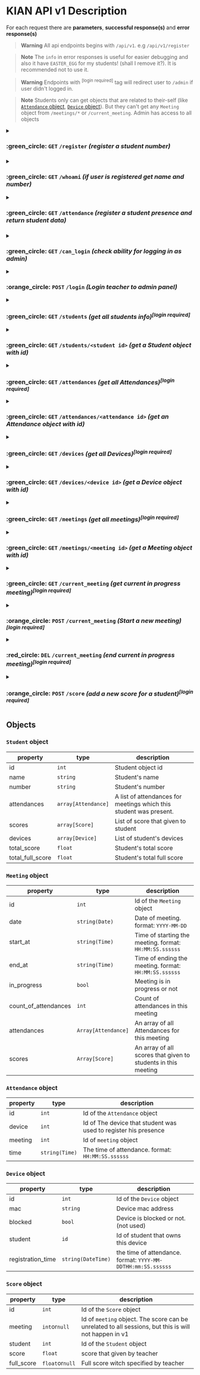 # KIAN API v1 Description 
For each request there are **parameters**, **successful response(s)** and **error response(s)**

> **Warning**
> All api endpoints begins with `/api/v1`. e.g `/api/v1/register`

> **Note**
> The `info` in error responses is useful for easier debugging and also it have `EASTER_EGG` for my students! (shall I remove it?). It is recommended not to use it.

> **Warning**
> Endpoints with <sup>[login required]</sup> tag will redirect user to `/admin` if user didn't logged in.

> **Note**
> Students only can get objects that are related to their-self (like [`Attendance` object](#attendance-object), [`Device` object](#device-object)).
> But they can't get any `Meeting` object from `/meetings/*` or `/current_meeting`. Admin has access to all objects

<details>

<summary><h3>:green_circle: <code>GET</code> <code>/register</code> <i>(register a student number)</i><h3></summary>

Server will save student code and mac address in database.

#### Parameters
|name   |type    |data type|description   |
|-------|--------|---------|--------------|
|std_num|required|`string` |student number|

#### Successful response
> *HTTP status code: 200*
>
> *content-type: `application/json`*

|property    |type    |description |
|------------|--------|------------|
|student_name|`string`|Student name|

#### Error responses
> *content-type: `application/json`*

|http code|description|
|---------|-----------|
|404      |student not found|
|400      |`std_num` didn't sent|
|403      |Already registered; user can not register multiple times (see [why?](https://github.com/bsimjoo-official/kian#why-does-this-app-uses-an-access-point))|

<hr>
</details>

<details>
<summary><h3>:green_circle: <code>GET</code> <code>/whoami</code> <i>(if user is registered get name and number)</i></summary>

it is recommended to use this endpoint to check if student is logged in or not. then show login for or send attendance request.

#### Parameters
> None

#### Successful responses
> *HTTP status code: 200*
>
> *content-type: `application/json`*

|property|type|description|
|--------|----|-----------|
|name    |`string`|Student name|
|number  |`string`|Student number|

#### Error responses
> *content-type: `application/json`*

|http code|description|
|---------|-----------|
|400      |student is not registered|

<hr>
</details>

<details>
<summary><h3>:green_circle: <code>GET</code> <code>/attendance</code> <i>(register a student presence and return student data)</i><h3></summary>

This endpoint register student's present and returns all data that is needed to render a table for student.

#### Parameters
> None

#### Successful responses
> *HTTP status code: 200*
>
> *content-type: `application/json`*

|name   |type    |data type|description   |
|-------|--------|---------|--------------|
|std_num|required|`string` |student number|

#### Error responses
> *content-type: `application/json`*

|http code|description|
|---------|-----------|
|403      |student is not registered|
|404      |the meeting did not started yet.|
  
<hr>
</details>

<details>
<summary><h3>:green_circle: <code>GET</code> <code>/can_login</code> <i>(check ability for logging in as admin)</i></summary>

This endpoint will check that the client is able to try to login as admin or not. teacher can config server to
only allow client from localhost for login. Also client may use this endpoint to check that client is banned or not.

#### Parameters
> None

#### Successful responses
> *HTTP status code: 200*
>
> *content-type: `application/json`*

|name   |type     |value   |
|-------|---------|--------------|
|can_login|`bool` |`true`|
|banned   |`bool` |`false`|

#### Error response
> *content-type: `application/json`*

|http code|description|
|---------|-----------|
|403      |if `banned=true` the client is banned. if `can_login=false` not local users can not login|
  
<hr>
</details>

<details>
<summary><h3>:orange_circle: <code>POST</code> <code>/login</code> <i>(Login teacher to admin panel)</i></summary>

#### Request
> *content-type: `application/json`*

|name    |type    |data type|description                                             |
|--------|--------|---------|--------------------------------------------------------|
|username|required|`string` |admin username `default admin username: "kian pirfalak"`|
|password|required|`string` |admin password `default admin password: "admin"`        |

#### Successful response
> *HTTP status code: 200*
>
> *content-type: `application/json`*

> Empty

#### Error responses
> *content-type: `application/json`*

|name      |type  |description        |
|----------|------|-------------------|
|tries_left|`int` |count of tries left|

|http code|description|
|---------|-----------|
|403      |Access denied you got banned|
|401      |Username and/or password are incorrect|
  
<hr>
</details>

<details>
<summary><h3>:green_circle: <code>GET</code> <code>/students</code> <i>(get all students info)<sup>[login required]</sup></i></summary>

This endpoint will return an `Array` of [`Student` object](#student-object).

#### Parameters
> None

#### Successful response
> *HTTP status code: 200 / 203 (if user presence is already registered)*
>
> *content-type: `application/json`*

> `array[[Student](#student-object)]`
  
<hr>
</details>

<details>
<summary><h3>:green_circle: <code>GET</code> <code>/students/&lt;student id&gt;</code> <i>(get a Student object with id)</i></summary>

This endpoint will return a [`Student` object](#student-object).

#### Parameters
> None

#### Successful response
> *HTTP status code: 200 / 203 (if user presence is already registered)*
>
> *content-type: `application/json`*

> [`Student` object](#student-object)

#### Error responses
> *content-type: `application/json`*

|http code|description|
|---------|-----------|
|401      |Access denied|
|404      |Student not found|
  
<hr>
</details>

<details>
<summary><h3>:green_circle: <code>GET</code> <code>/attendances</code> <i>(get all Attendances)<sup>[login required]</sup></i></summary>

This endpoint will return an Array of [`Attendance` object](#attendance-object).

#### Parameters
> None

#### Successful response
> *HTTP status code: 200 / 203 (if user presence is already registered)*
>
> *content-type: `application/json`*

> `Array[[Attendance](#attendance-object)]`
  
<hr>
</details>

<details>
<summary><h3>:green_circle: <code>GET</code> <code>/attendances/&lt;attendance id&gt;</code> <i>(get an Attendance object with id)</i></summary>

This endpoint will return an [`Attendance` object](#attendance-object).

#### Parameters
> None

#### Successful response
> *HTTP status code: 200 / 203 (if user presence is already registered)*
>
> *content-type: `application/json`*

> [`Attendance` object](#attendance-object)

#### Error responses
> *content-type: `application/json`*

|http code|description|
|---------|-----------|
|401      |Access denied|
|404      |Attendance not found|
  
<hr>
</details>

<details>
<summary><h3>:green_circle: <code>GET</code> <code>/devices</code> <i>(get all Devices)<sup>[login required]</sup></i></summary>

This endpoint will return an Array of [`Device` object](#device-object).

#### Parameters
> None

#### Successful response
> *HTTP status code: 200 / 203 (if user presence is already registered)*
>
> *content-type: `application/json`*

> `Array[[Device](#device-object)]`
  
<hr>
</details>

<details>
<summary><h3>:green_circle: <code>GET</code> <code>/devices/&lt;device id&gt;</code> <i>(get a Device object with id)</i></summary>

This endpoint will return a [`Device` object](#device-object).

#### Parameters
> None

#### Successful response
> *HTTP status code: 200 / 203 (if user presence is already registered)*
>
> *content-type: `application/json`*

> [`Device` object](#device-object)

#### Error responses
> *content-type: `application/json`*

|http code|description|
|---------|-----------|
|401      |Access denied|
|404      |Device not found|
  
<hr>
</details>

<details>
<summary><h3>:green_circle: <code>GET</code> <code>/meetings</code> <i>(get all meetings)<sup>[login required]</sup></i></summary>

This endpoint will return an Array of [`Meeting` object](#meeting-object).

#### Parameters
> None

#### Successful response
> *HTTP status code: 200 / 203 (if user presence is already registered)*
>
> *content-type: `application/json`*

> `Array[[Meeting](#meeting-object)]`
  
<hr>
</details>

<details>
<summary><h3>:green_circle: <code>GET</code> <code>/meetings/&lt;meeting id&gt;</code> <i>(get a Meeting object with id)</i></summary>

This endpoint will return a [`Meeting` object](#meeting-object).

#### Parameters
> None

#### Successful response
> *HTTP status code: 200 / 203 (if user presence is already registered)*
>
> *content-type: `application/json`*

> [`Meeting` object](#meeting-object)

#### Error responses
> *content-type: `application/json`*

|http code|description|
|---------|-----------|
|404      |Meeting not found|
  
<hr>
</details>

<details>
<summary><h3>:green_circle: <code>GET</code> <code>/current_meeting</code> <i>(get current in progress meeting)<sup>[login required]</sup></i></summary>

This endpoint will return a [`Meeting` object](#meeting-object) if there is a meeting in progress.

#### Parameters
> None

#### Successful response
> *HTTP status code: 200 / 203 (if user presence is already registered)*
>
> *content-type: `application/json`*

> [`Meeting` object](#meeting-object)

#### Error responses
> *content-type: `application/json`*

|http code|description|
|---------|-----------|
|404      |No meeting is in progress|
  
<hr>
</details>

<details>
<summary><h3>:orange_circle: <code>POST</code> <code>/current_meeting</code> <i>(Start a new meeting)<sup>[login required]</sup></i></summary>

This endpoint will starts a new Meeting.

#### Request
> None

#### Successful response
> *HTTP status code: 200 or 202 if a meeting is in progress already*
>
> *content-type: `application/json`*

> [`Meeting` object](#meeting-object)

#### Error responses
> *content-type: `application/json`*

|http code|description|
|---------|-----------|
|500      |Unknown error while creating database record|
  
<hr>
</details>

<details>
<summary><h3>:red_circle: <code>DEL</code> <code>/current_meeting</code> <i>(end current in progress meeting)<sup>[login required]</sup></i></summary>

This endpoint will return a [`Meeting` object](#meeting-object) if there was a meeting in progress.

#### Parameters
> None

#### Successful response
> *HTTP status code: 200*
>
> *content-type: `application/json`*

> [`Meeting` object](#meeting-object)

#### Error responses
> *content-type: `application/json`*

|http code|description|
|---------|-----------|
|404      |No meeting is in progress|
|500      |Unknown error while saving database record|
  
<hr>
</details>

<details>
<summary><h3>:orange_circle: <code>POST</code> <code>/score</code> <i>(add a new score for a student)<sup>[login required]</sup></i></summary>

#### Request
> *content-type: `application/json`*
|property |type |data type|description |
|---------|-----|---------|------------|
|id       |not required|`int` >0 or `null`|Id of existing Score object to edit|
|student  |required    |`int` >0        |Id of a Student|
|meeting  |not required|`int` >0 or `null`|Id of a [`Meeting` object](#meeting-object)|
|score    |required    |`float`|score|
|full_score|not required|`float`|full score|
|reason    |not required|`string`|Description or the reason of score|

#### Successful response
> *HTTP status code: 200 or 202 if a meeting is in progress already*
>
> *content-type: `application/json`*

> `Score` object

#### Error responses
> *content-type: `application/json`*

|http code|description|
|---------|-----------|
|500      |Unknown error while creating database record|
  
<hr>
</details>

## Objects

### `Student` object
|property |type |description |
|---------|-----|------------|
|id|`int`|Student object id|
|name   |`string`|Student's name|
|number |`string`|Student's number|
|attendances|`array[Attendance]`|A list of attendances for meetings which this student was present.|
|scores|`array[Score]`|List of score that given to student|
|devices|`array[Device]`|List of student's devices|
|total_score|`float`|Student's total score|
|total_full_score|`float`|Student's total full score|

### `Meeting` object

|property|type|description|
|--------|----|-----------|
|id    |`int`|Id of the `Meeting` object|
|date  |`string(Date)`|Date of meeting. format: `YYYY-MM-DD`|
|start_at|`string(Time)`|Time of starting the meeting. format: `HH:MM:SS.ssssss`|
|end_at|`string(Time)`|Time of ending the meeting. format: `HH:MM:SS.ssssss`|
|in_progress|`bool`|Meeting is in progress or not|
|count_of_attendances|`int`|Count of attendances in this meeting|
|attendances|`Array[Attendance]`|An array of all Attendances for this meeting|
|scores|`Array[Score]`|An array of all scores that given to students in this meeting|
### `Attendance` object

|property|type|description|
|--------|----|-----------|
|id    |`int`|Id of the `Attendance` object|
|device|`int`|Id of The device that student was used to register his presence|
|meeting|`int`|Id of `meeting` object|
|time   |`string(Time)`|The time of attendance. format: `HH:MM:SS.ssssss`|

### `Device` object

|property|type|description|
|--------|----|-----------|
|id    |`int`|Id of the `Device` object|
|mac|`string`|Device mac address|
|blocked|`bool`|Device is blocked or not. (not used)|
|student|`id`  |Id of student that owns this device|
|registration_time   |`string(DateTime)`|the time of attendance. format: `YYYY-MM-DDTHH:mm:SS.ssssss`|

### `Score` object

|property|type|description|
|--------|----|-----------|
|id    |`int`|Id of the `Score` object|
|meeting|`int`or`null`|Id of `meeting` object. The score can be unrelated to all sessions, but this is will not happen in v1|
|student|`int`|Id of the `Student` object|
|score   |`float`|score that given by teacher|
|full_score|`float`or`null`|Full score witch specified by teacher|
